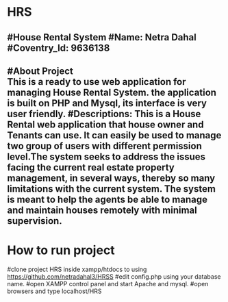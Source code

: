 # HRS
#House Rental System
 #Name: Netra Dahal
 #Coventry_Id: 9636138
 ---------------------------
#About Project </br>
 This is a ready to use web application for managing House Rental System. the application is built on PHP and Mysql,
 its interface is very user friendly.
#Descriptions:
 This is a House Rental web application that house owner and Tenants can use. It can easily be used to manage two  group of users with different permission level.The system seeks to address the issues facing the current real estate property management, in several ways, thereby so many limitations with the current system. The system is meant to help the agents be able to manage and maintain houses remotely with minimal supervision.
 -------------------------
# <b>How to run project</b>
#clone project HRS inside xampp/htdocs to using https://github.com/netradahal3/HRSS
#edit config.php using your database name.
#open XAMPP control panel and start Apache and mysql.
#open browsers and type localhost/HRS
